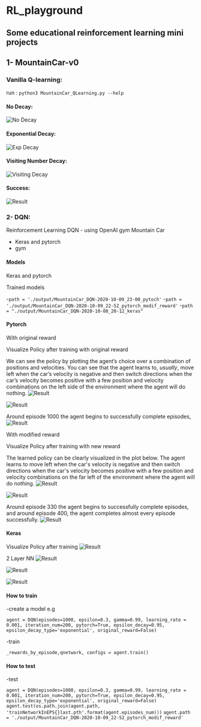 # RL_playground
## Some educational reinforcement learning mini projects

## 1- MountainCar-v0
### Vanilla Q-learning:
run :
`python3 MountainCar_QLearning.py --help`
 
#### No Decay:

![No Decay](./MountainCar/output/output_no_alpha_decay/rewards_plot_no_alpha_decay.png)

#### Exponential Decay:

![Exp Decay](./MountainCar/output/output_exponential_alpha_decay/rewards_plot_exponential_alpha_decay.png)

#### Visiting Number Decay:

![Visiting Decay](./MountainCar/output/output_visiting_decay/rewards_plot_visiting_decay.png)

#### Success:

![Result](./MountainCar/output/screenshot.png)

### 2- DQN:
Reinforcement Learning DQN - using OpenAI gym Mountain Car
- Keras and pytorch
- gym

#### Models
Keras and pytorch

Trained models

-`path = './output/MountainCar_DQN-2020-10-09_23-00_pytoch'`
-`path = './output/MountainCar_DQN-2020-10-09_22-52_pytorch_modif_reward'`
-`path = "./output/MountainCar_DQN-2020-10-08_20-12_keras"`


#### Pytorch
With original reward

Visualize Policy after training with original reward

We can see the policy by plotting the agent’s choice over a combination of positions and velocities. You can see that the agent learns to, *usually*, move left when the car’s velocity is negative and then switch directions when the car’s velocity becomes positive with a few position and velocity combinations on the left side of the environment where the agent will do nothing.
![Result](./MountainCar/output/MountainCar_DQN-2020-10-09_23-00_pytoch/policy_MountainCar_DQN.png)

![Result](./MountainCar/output/MountainCar_DQN-2020-10-09_23-00_pytoch/rewards_plot_MountainCar_DQN.png)

Around episode 1000 the agent begins to successfully complete episodes,
![Result](./MountainCar/output/MountainCar_DQN-2020-10-09_23-00_pytoch/final_position_MountainCar_DQN.png)

With modified reward

Visualize Policy after training with new reward

The learned policy can be clearly visualized in the plot below. The agent learns to move left when the car's velocity is negative and then switch directions when the car's velocity becomes positive with a few position and velocity combinations on the far left of the environment where the agent will do nothing.
![Result](./MountainCar/output/MountainCar_DQN-2020-10-09_22-52_pytorch_modif_reward/policy_MountainCar_DQN.png)

![Result](./MountainCar/output/MountainCar_DQN-2020-10-09_22-52_pytorch_modif_reward/rewards_plot_MountainCar_DQN.png)

Around episode 330 the agent begins to successfully complete episodes, and around episode 400, the agent completes almost every episode successfully.
![Result](./MountainCar/output/MountainCar_DQN-2020-10-09_22-52_pytorch_modif_reward/final_position_MountainCar_DQN.png)

#### Keras
Visualize Policy after training
![Result](./MountainCar/output/MountainCar_DQN-2020-10-08_20-12_keras_model1/policy_MountainCar_DQN.png)

2 Layer NN
![Result](./MountainCar/output/MountainCar_DQN-2020-10-15_00-17_keras/policy_MountainCar_DQN.png)

![Result](./MountainCar/output/MountainCar_DQN-2020-10-15_00-17_keras/final_position_MountainCar_DQN.png)

![Result](./MountainCar/output/MountainCar_DQN-2020-10-15_00-17_keras/rewards_plot_MountainCar_DQN.png)

#### How to train
-create a model e.g

`agent = DQN(episodes=1000, epsilon=0.3, gamma=0.99, learning_rate = 0.001, iteration_num=200, pytorch=True, epsilon_decay=0.95, epsilon_decay_type='exponential', original_reward=False)`

-train

`_rewards_by_episode,qnetwork, configs = agent.train()`


#### How to test
-test

`agent = DQN(episodes=1000, epsilon=0.3, gamma=0.99, learning_rate = 0.001, iteration_num=200, pytorch=True, epsilon_decay=0.95, epsilon_decay_type='exponential', original_reward=False)`
`agent.test(os.path.join(agent.path, 'trainNetworkInEPS{}last.pth'.format(agent.episodes_num)))`
`agent.path = './output/MountainCar_DQN-2020-10-09_22-52_pytorch_modif_reward'`



